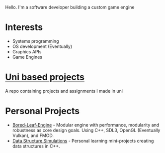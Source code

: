 Hello. I'm a software developer building a custom game engine

# Interests
- Systems programming
- OS development (Eventually)
- Graphics APIs
- Game Engines

# [Uni based projects](https://github.com/Bored-Leaf/Uni-Projects)
A repo containing projects and assignments I made in uni

# Personal Projects
- [Bored-Leaf-Engine]() - Modular engine with performance, modularity and robustness as core design goals. Using C++, SDL3, OpenGL (Eventually Vulkan), and FMOD.
- [Data Structure Simulations]() - Personal learning mini-projects creating data structures in C++.

<!--
**FOR EACH PROJECT MAKE SURE TO PUT STUFF IN THE README.TXT, STUFF LIKE:** 
  - Goal/Purpurse of project*
  - *Features*
  - *Tech Stack*
    - *I implemented X using framework Y because.*
  - * What the project showcases *
  - *etc.*
-->

<!-- Ideas:
        - One with OpenGL/Vulkan where you type and a 3d version of it is on the screen
            as you type (Maybe only takes a couple seconds worth of text?). Camera also
            moves around smoothly (Maybe more erratically the faster you type?). Maybe 
            instead of flat objects, use particles and trails to fill in the space?
        - A website that will also serve as the github pages webpage to host my personal portfolio projects.

    Should do: If my skills improved and is warrented/beneficial enough, recreate previous
      from the ground up and provide links and a quick (no more than a couple sentances) of what
      the previous versions are about. Also include what is new/different/improved about
      the current up to date version.
-->
